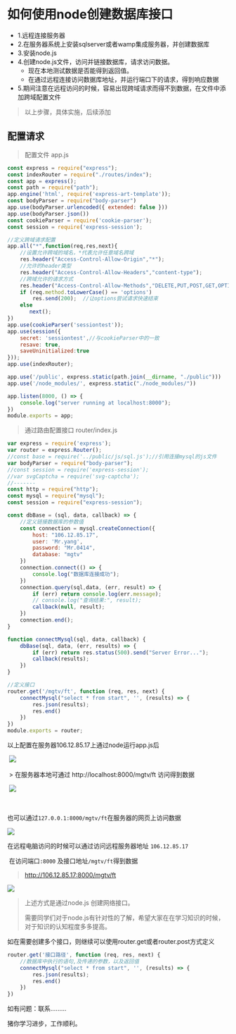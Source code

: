 # 如何使用node创建数据库接口

+ 1.远程连接服务器
+ 2.在服务器系统上安装sqlserver或者wamp集成服务器，并创建数据库
+ 3.安装node.js
+ 4.创建node.js文件，访问并链接数据库，请求访问数据。
  + 现在本地测试数据是否能得到返回值。
  + 在通过远程连接访问数据库地址，并运行端口下的请求，得到响应数据
+ 5.期间注意在远程访问的时候，容易出现跨域请求而得不到数据，在文件中添加跨域配置文件



> 以上步骤，具体实施，后续添加

## 配置请求



> 配置文件  app.js

```javascript
const express = require("express");
const indexRouter = require("./routes/index");
const app = express();
const path = require("path");
app.engine('html', require('express-art-template'));
const bodyParser = require("body-parser")
app.use(bodyParser.urlencoded({ extended: false }))
app.use(bodyParser.json())
const cookieParser = require('cookie-parser');
const session = require('express-session');

//定义跨域请求配置
app.all("*",function(req,res,next){
    //设置允许跨域的域名，*代表允许任意域名跨域
    res.header("Access-Control-Allow-Origin","*");
    //允许的header类型
    res.header("Access-Control-Allow-Headers","content-type");
    //跨域允许的请求方式 
    res.header("Access-Control-Allow-Methods","DELETE,PUT,POST,GET,OPTIONS");
    if (req.method.toLowerCase() == 'options')
        res.send(200);  //让options尝试请求快速结束
    else
       next();
})
app.use(cookieParser('sessiontest'));
app.use(session({
    secret: 'sessiontest',//与cookieParser中的一致
    resave: true,
    saveUninitialized:true
}));
app.use(indexRouter);

app.use('/public', express.static(path.join(__dirname, "./public")))
app.use('/node_modules/', express.static("./node_modules/"))

app.listen(8000, () => {
    console.log("server running at localhost:8000");
})
module.exports = app;
```



> 通过路由配置接口   router/index.js

```javascript
var express = require('express');
var router = express.Router();
//const base = require('../public/js/sql.js');//引用连接mysql的js文件
var bodyParser = require("body-parser");
//const session = require('express-session');
//var svgCaptcha = require('svg-captcha');
//-------
const http = require("http");
const mysql = require("mysql");
const session = require("express-session");

const dbBase = (sql, data, callback) => {
    //定义链接数据库的参数值
    const connection = mysql.createConnection({
        host: "106.12.85.17",
        user: 'Mr.yang',
        password: "Mr.0414",
        database: "mgtv"
    })
    connection.connect(() => {
        console.log("数据库连接成功");
    })
    connection.query(sql,data, (err, result) => {
        if (err) return console.log(err.message);
        // console.log("查询结果:", result);
        callback(null, result);
    })
    connection.end();
}

function connectMysql(sql, data, callback) {
    dbBase(sql, data, (err, results) => {
        if (err) return res.status(500).send("Server Error...");
        callback(results);
    })
}

//定义接口
router.get('/mgtv/ft', function (req, res, next) {
    connectMysql("select * from start", '', (results) => {
        res.json(results);
		res.end()
    })
})
module.exports = router;
```



以上配置在服务器106.12.85.17上通过node运行app.js后

​	![](C:\wamp\www\19students\vue\笔记\images\数据库接口1.png)

​	> 在服务器本地可通过 http://localhost:8000/mgtv/ft  访问得到数据

​	![](C:\wamp\www\19students\vue\笔记\images\数据库接口2.png)

​	

也可以通过`127.0.0.1:8000/mgtv/ft`在服务器的网页上访问数据

![](C:\wamp\www\19students\vue\笔记\images\数据库接口3.png)

在远程电脑访问的时候可以通过访问远程服务器地址 `106.12.85.17 `

​	在访问端口`:8000` 及接口地址`/mgtv/ft`得到数据

> http://106.12.85.17:8000/mgtv/ft

![](C:\wamp\www\19students\vue\笔记\images\数据库接口4远程访问.png)



> 上述方式是通过node.js 创建网络接口。  
>
> 需要同学们对于node.js有针对性的了解，希望大家在在学习知识的时候，对于知识的认知程度多多提高。



如在需要创建多个接口，则继续可以使用router.get或者router.post方式定义

```javascript
router.get('接口路径', function (req, res, next) {
    //数据库中执行的语句,及传递的参数，以及返回值
    connectMysql("select * from start", '', (results) => {
        res.json(results);
		res.end()
    })
})
```



如有问题：联系.........

猪你学习进步，工作顺利。


















